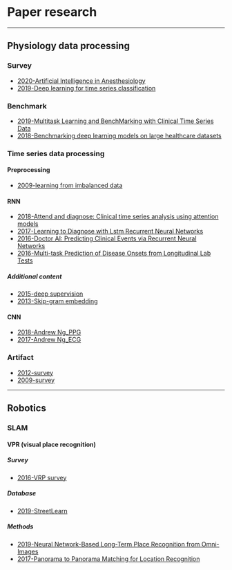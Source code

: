 # Paper research
---
## Physiology data processing
### Survey 
* [2020-Artificial Intelligence in Anesthesiology]()
* [2019-Deep learning for time series classification](https://github.com/Nicole2442/paper_research/blob/master/physiology_data_processing/survey/Deep_learning_for_time_series_classification_a_review_2019.pdf)

### Benchmark
* [2019-Multitask Learning and BenchMarking with Clinical Time Series Data](https://github.com/Nicole2442/paper_research/blob/master/clinical%20related/Multitask%20Learning%20and%20BenchMarking%20with%20Clinical%20Time%20Series%20Data.pdf)	
* [2018-Benchmarking deep learning models on large healthcare datasets](https://github.com/Nicole2442/paper_research/blob/master/physiology_data_processing/benchmark/1-s2.0-S1532046418300716-main.pdf)

### Time series data processing	

#### Preprocessing
* [2009-learning from imbalanced data](https://github.com/Nicole2442/paper_research/blob/master/physiology_data_processing/time_series_data_processing/preprocessing/Learning_from_imbalanced_data.pdf)

#### RNN	
* [2018-Attend and diagnose: Clinical time series analysis using attention models]()
* [2017-Learning to Diagnose with Lstm Recurrent Neural Networks](https://github.com/Nicole2442/paper_research/blob/master/physiology_data_processing/time_series_data_processing/RNN/2017-LEARNING%20TO%20DIAGNOSE%20WITH%20LSTM%20RECURRENT.pdf)
* [2016-Doctor AI: Predicting Clinical Events via Recurrent Neural Networks](https://github.com/Nicole2442/paper_research/blob/master/physiology_data_processing/time_series_data_processing/RNN/2016-doctor%20AI.pdf)
* [2016-Multi-task Prediction of Disease Onsets from Longitudinal Lab Tests](https://github.com/Nicole2442/paper_research/blob/master/physiology_data_processing/time_series_data_processing/RNN/2016-Multi-task%20Prediction%20of%20Disease%20Onsets%20from%20Longitudinal.pdf)

##### Additional content
* [2015-deep supervision]()
* [2013-Skip-gram embedding]()
	
#### CNN	
* [2018-Andrew Ng_PPG](https://github.com/Nicole2442/paper_research/blob/master/physiology_data_processing/time_series_data_processing/CNN/1811.07774%20Andrew%20Wu%20PPG.pdf)
* [2017-Andrew Ng_ECG](https://github.com/Nicole2442/paper_research/blob/master/physiology_data_processing/time_series_data_processing/CNN/1707.01836%20Andrew%20Wu%20ecg.pdf)

### Artifact
* [2012-survey]()
* [2009-survey](https://github.com/Nicole2442/paper_research/blob/master/physiology_data_processing/artifacts/Anomaly%2BDetection%2BA%2BSurvey%2B2009.pdf)

---
## Robotics
### SLAM
#### VPR (visual place recognition)
##### Survey
* [2016-VRP survey](https://github.com/Nicole2442/paper_research/blob/master/robotics/slam/vpr/Visual%20Place%20Recognition%20A%20Survey.pdf)

##### Database
* [2019-StreetLearn](https://github.com/Nicole2442/paper_research/blob/master/robotics/slam/vpr/database/StreetLearn%20Dataset.pdf)
	
##### Methods
* [2019-Neural Network-Based Long-Term Place Recognition from Omni-Images](https://github.com/Nicole2442/paper_research/blob/master/robotics/slam/vpr/methods/2019Neural%20Network-Based%20Long-Term%20Place%20Recognition%20from%20Omni-Images.pdf)
* [2017-Panorama to Panorama Matching for Location Recognition](https://github.com/Nicole2442/paper_research/blob/master/robotics/slam/vpr/methods/2017-Panorama-to-panorama-matching-for-location-recognition.pdf)


